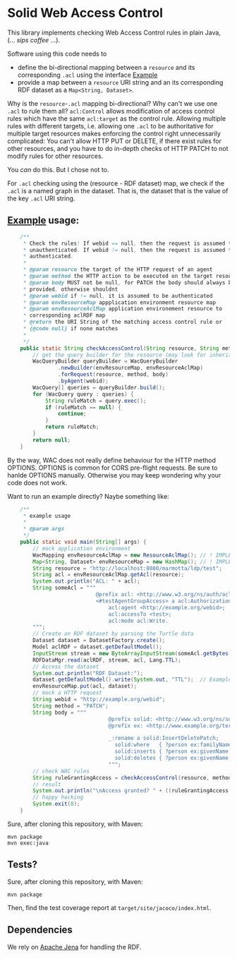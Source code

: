 # Solid Web Access Control

This library implements checking Web Access Control rules in plain Java, (... _sips coffee_ ...).

Software using this code needs to

- define the bi-directional mapping between a `resource` and its corresponding `.acl` using the interface [Example](src/main/java/edu/kit/aifb/solid/wac/WacMapping.java)
- provide a map between a `resource` URI string and an its corresponding RDF dataset as a `Map<String, Dataset>`.

Why is the `resource`-`.acl` mapping bi-directional? Why can't we use one `.acl` to rule them all?
`acl:Control` allows modification of access control rules which have the same `acl:target` as the control rule.
Allowing multiple rules with different targets, i.e. allowing one `.acl` to be authoritative for multiple target resources makes enforcing the control right unnecessarily complicated: You can't allow HTTP PUT or DELETE, if there exist rules for other resources, and you have to do in-depth checks of HTTP PATCH to not modify rules for other resources.

You _can_ do this. But I chose not to.

For `.acl` checking using the (resource - RDF dataset) map, we check if the `.acl` is a named graph in the dataset.
That is, the dataset that is the value of the key `.acl` URI string.

## [Example](src/main/java/edu/kit/aifb/solid/wac/example/) usage:

```java
    /**
     * Check the rules! If webid == null, then the request is assumed to be
     * unauthenticated. If webid != null, then the request is assumed to be
     * authenticated.
     *
     * @param resource the target of the HTTP request of an agent
     * @param method the HTTP action to be executed on the target resource
     * @param body MUST not be null, for PATCH the body should always be
     * provided, otherwise shouldnt
     * @param webid if != null, it is assumed to be authenticated
     * @param envResourceMap appplication environment resource map
     * @param envResourceAclMap application environement resource to
     * corresponding aclRDF map
     * @return the URI String of the matching access control rule or
     * {@code null} if none matches
     *
     */
    public static String checkAccessControl(String resource, String method, String body, String webid, Map<String, Dataset> envResourceMap, WacMapping envResourceAclMap) {
        // get the query builder for the resource (may look for inherited rules)
        WacQueryBuilder queryBuilder = WacQueryBuilder
                .newBuilder(envResourceMap, envResourceAclMap)
                .forRequest(resource, method, body)
                .byAgent(webid);
        WacQuery[] queries = queryBuilder.build();
        for (WacQuery query : queries) {
            String ruleMatch = query.exec();
            if (ruleMatch == null) {
                continue;
            }
            return ruleMatch;
        }
        return null;
    }
```
By the way, WAC does not really define behaviour for the HTTP method OPTIONS. 
OPTIONS is common for CORS pre-flight requests.
Be sure to hanlde OPTIONS manually. 
Otherwise you may keep wondering why your code does not work.

Want to run an example directly? Naybe something like:
```java
    /**
     * example usage
     *
     * @param args
     */
    public static void main(String[] args) {
        // mock application environment
        WacMapping envResourceAclMap = new ResourceAclMap(); // ! IMPLEMENTATION DEPENDENT
        Map<String, Dataset> envResourceMap = new HashMap(); // ! IMPLEMENTATION DEPENDENT
        String resource = "http://localhost:8080/marmotta/ldp/test";
        String acl = envResourceAclMap.getAcl(resource);
        System.out.println("ACL: " + acl);
        String someAcl = """
                            @prefix acl: <http://www.w3.org/ns/auth/acl#>
                            <#testAgentGroupAccess> a acl:Authorization;
                                acl:agent <http://example.org/webid>;
                                acl:accessTo <test>;
                                acl:mode acl:Write.
        """;
        // Create an RDF dataset by parsing the Turtle data
        Dataset dataset = DatasetFactory.create();
        Model aclRDF = dataset.getDefaultModel();
        InputStream stream = new ByteArrayInputStream(someAcl.getBytes(StandardCharsets.UTF_8));
        RDFDataMgr.read(aclRDF, stream, acl, Lang.TTL);
        // Access the dataset
        System.out.println("RDF Dataset:");
        dataset.getDefaultModel().write(System.out, "TTL");  // Example: Turtle format
        envResourceMap.put(acl, dataset);
        // mock a HTTP request
        String webid = "http://example.org/webid";
        String method = "PATCH";
        String body = """
                                @prefix solid: <http://www.w3.org/ns/solid/terms#>.
                                @prefix ex: <http://www.example.org/terms#>.

                                _:rename a solid:InsertDeletePatch;
                                  solid:where   { ?person ex:familyName \"Garcia\". };
                                  solid:inserts { ?person ex:givenName \"Alex\". };
                                  solid:deletes { ?person ex:givenName \"Claudia\". }.
                                """;
        // check WAC rules
        String ruleGrantingAccess = checkAccessControl(resource, method, body, webid, envResourceMap, envResourceAclMap);
        // result
        System.out.println("\nAccess granted? " + ((ruleGrantingAccess == null) ? "No." : "Yes: " + ruleGrantingAccess));
        // happy hacking
        System.exit(0);
    }
```
Sure, after cloning this repository, with Maven:
```
mvn package
mvn exec:java
```

## Tests?

Sure, after cloning this repository, with Maven:

```
mvn package
```

Then, find the test coverage report at `target/site/jacoco/index.html`.

## Dependencies

We rely on [Apache Jena](https://mvnrepository.com/artifact/org.apache.jena/jena-core) for handling the RDF.
